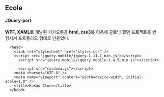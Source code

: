 ## Ecole
#### JQuery-port

**WPF, XAML**로 개발된 카카오톡을 **html, css3**를 이용해 클로닝 했던 프로젝트를 변형시켜 포트폴리오 형태로 만들었다.

```HTML5
  <head>
    <link rel="stylesheet" href="styles.css" />
    <script src="jquery.mobile/jquery-1.11.1.min.js"></script>
	  <script src="jquery.mobile/jquery.mobile-1.4.5.min.js"></script>
	
	  <script src="cordova.js"></script>
    <meta charset="UTF-8" />
    <meta name="viewport" content="width=device-width, initial-scale=1.0" />
    <title>KaKao Clone</title>
  </head>
```
